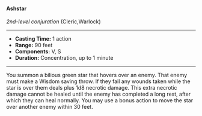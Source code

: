 #### Ashstar
*2nd-level conjuration* (Cleric,Warlock)
___
- **Casting Time:** 1 action
- **Range:** 90 feet
- **Components:** V, S
- **Duration:** Concentration, up to 1 minute
---
You summon a bilious green star that hovers over
an enemy. That enemy must make a Wisdom saving
throw. If they fail any wounds taken while the star
is over them deals plus 1d8 necrotic damage. This
extra necrotic damage cannot be healed until the
enemy has completed a long
rest, after which they can
heal normally. You may use a
bonus action to move the star
over another enemy within
30 feet.
